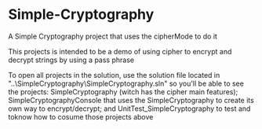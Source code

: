 # Simple-Cryptography
A Simple Cryptography project that uses the cipherMode to do it

This projects is intended to be a demo of using cipher to encrypt and
decrypt strings by using a pass phrase

To open all projects in the solution, use the solution file located in "..\SimpleCryptography\SimpleCryptography.sln"
so you'll be able to see the projects:
SimpleCryptography  (witch has the cipher main features);
SimpleCryptographyConsole that uses the SimpleCryptography to create its own way to encrypt/decrypt;
and UnitTest_SimpleCryptography to test and toknow how to cosume those projects above

